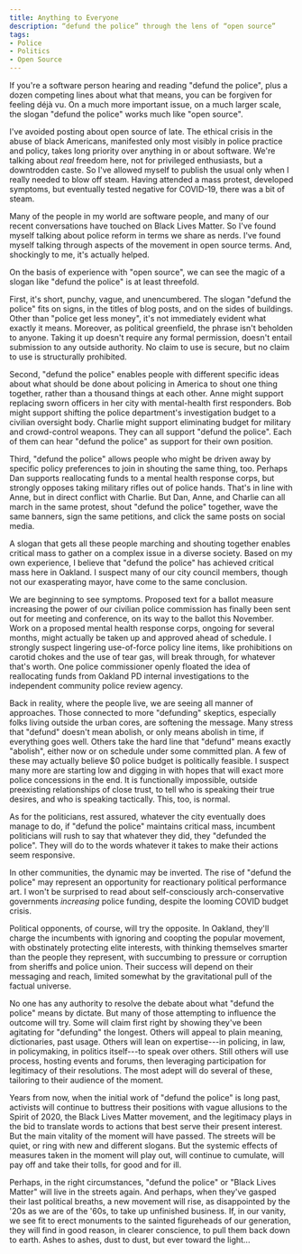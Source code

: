 ```yaml
---
title: Anything to Everyone
description: “defund the police” through the lens of “open source”
tags:
- Police
- Politics
- Open Source
---
```


If you're a software person hearing and reading "defund the police", plus a dozen competing lines about what that means, you can be forgiven for feeling déjà vu.  On a much more important issue, on a much larger scale, the slogan "defund the police" works much like "open source".

I've avoided posting about open source of late.  The ethical crisis in the abuse of black Americans, manifested only most visibly in police practice and policy, takes long priority over anything in or about software.  We're talking about _real_ freedom here, not for privileged enthusiasts, but a downtrodden caste.  So I've allowed myself to publish the usual only when I really needed to blow off steam.  Having attended a mass protest, developed symptoms, but eventually tested negative for COVID-19, there was a bit of steam.

Many of the people in my world are software people, and many of our recent conversations have touched on Black Lives Matter.  So I've found myself talking about police reform in terms we share as nerds.  I've found myself talking through aspects of the movement in open source terms.  And, shockingly to me, it's actually helped.

On the basis of experience with "open source", we can see the magic of a slogan like "defund the police" is at least threefold.

First, it's short, punchy, vague, and unencumbered.  The slogan "defund the police" fits on signs, in the titles of blog posts, and on the sides of buildings.  Other than "police get less money", it's not immediately evident what exactly it means.  Moreover, as political greenfield, the phrase isn't beholden to anyone.  Taking it up doesn't require any formal permission, doesn't entail submission to any outside authority.  No claim to use is secure, but no claim to use is structurally prohibited.

Second, "defund the police" enables people with different specific ideas about what should be done about policing in America to shout one thing together, rather than a thousand things at each other.  Anne might support replacing sworn officers in her city with mental-health first responders.  Bob might support shifting the police department's investigation budget to a civilian oversight body.  Charlie might support eliminating budget for military and crowd-control weapons.  They can all support "defund the police".  Each of them can hear "defund the police" as support for their own position.

Third, "defund the police" allows people who might be driven away by specific policy preferences to join in shouting the same thing, too.  Perhaps Dan supports reallocating funds to a mental health response corps, but strongly opposes taking military rifles out of police hands.  That's in line with Anne, but in direct conflict with Charlie.  But Dan, Anne, and Charlie can all march in the same protest, shout "defund the police" together, wave the same banners, sign the same petitions, and click the same posts on social media.

A slogan that gets all these people marching and shouting together enables critical mass to gather on a complex issue in a diverse society.  Based on my own experience, I believe that "defund the police" has achieved critical mass here in Oakland.  I suspect many of our city council members, though not our exasperating mayor, have come to the same conclusion.

We are beginning to see symptoms.  Proposed text for a ballot measure increasing the power of our civilian police commission has finally been sent out for meeting and conference, on its way to the ballot this November.  Work on a proposed mental health response corps, ongoing for several months, might actually be taken up and approved ahead of schedule.  I strongly suspect lingering use-of-force policy line items, like prohibitions on carotid chokes and the use of tear gas, will break through, for whatever that's worth.  One police commissioner openly floated the idea of reallocating funds from Oakland PD internal investigations to the independent community police review agency.

Back in reality, where the people live, we are seeing all manner of approaches.  Those connected to more "defunding" skeptics, especially folks living outside the urban cores, are softening the message.  Many stress that "defund" doesn't mean abolish, or only means abolish in time, if everything goes well.  Others take the hard line that "defund" means exactly "abolish", either now or on schedule under some committed plan.  A few of these may actually believe $0 police budget is politically feasible.  I suspect many more are starting low and digging in with hopes that will exact more police concessions in the end.  It is functionally impossible, outside preexisting relationships of close trust, to tell who is speaking their true desires, and who is speaking tactically.  This, too, is normal.

As for the politicians, rest assured, whatever the city eventually does manage to do, if "defund the police" maintains critical mass, incumbent politicians will rush to say that whatever they did, they "defunded the police".  They will do to the words whatever it takes to make their actions seem responsive.

In other communities, the dynamic may be inverted.  The rise of "defund the police" may represent an opportunity for reactionary political performance art.  I won't be surprised to read about self-consciously arch-conservative governments _increasing_ police funding, despite the looming COVID budget crisis.

Political opponents, of course, will try the opposite.  In Oakland, they'll charge the incumbents with ignoring and coopting the popular movement, with obstinately protecting elite interests, with thinking themselves smarter than the people they represent, with succumbing to pressure or corruption from sheriffs and police union.  Their success will depend on their messaging and reach, limited somewhat by the gravitational pull of the factual universe.

No one has any authority to resolve the debate about what "defund the police" means by dictate.  But many of those attempting to influence the outcome will try.  Some will claim first right by showing they've been agitating for "defunding" the longest.  Others will appeal to plain meaning, dictionaries, past usage.  Others will lean on expertise---in policing, in law, in policymaking, in politics itself---to speak over others.  Still others will use process, hosting events and forums, then leveraging participation for legitimacy of their resolutions.  The most adept will do several of these, tailoring to their audience of the moment.

Years from now, when the initial work of "defund the police" is long past, activists will continue to buttress their positions with vague allusions to the Spirit of 2020, the Black Lives Matter movement, and the legitimacy plays in the bid to translate words to actions that best serve their present interest.  But the main vitality of the moment will have passed.  The streets will be quiet, or ring with new and different slogans.  But the systemic effects of measures taken in the moment will play out, will continue to cumulate, will pay off and take their tolls, for good and for ill.

Perhaps, in the right circumstances, "defund the police" or "Black Lives Matter" will live in the streets again.  And perhaps, when they've gasped their last political breaths, a new movement will rise, as disappointed by the '20s as we are of the '60s, to take up unfinished business.  If, in our vanity, we see fit to erect monuments to the sainted figureheads of our generation, they will find in good reason, in clearer conscience, to pull them back down to earth.  Ashes to ashes, dust to dust, but ever toward the light...

